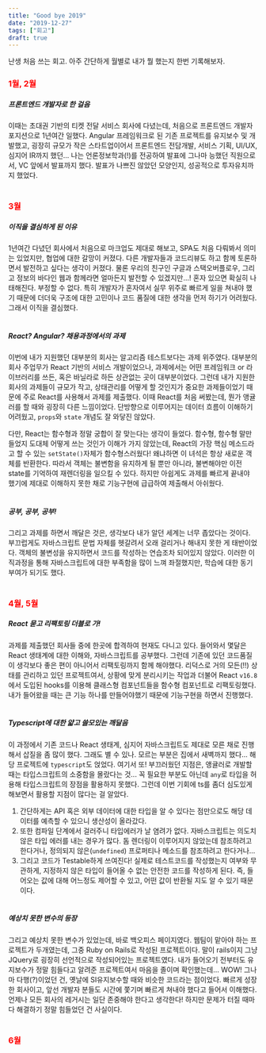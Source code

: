 ```yaml
---
title: "Good bye 2019"
date: "2019-12-27"
tags: ["회고"]
draft: true
---
```


난생 처음 쓰는 회고. 아주 간단하게 월별로 내가 뭘 했는지 한번 기록해보자.

### <b style="color: red;">1월, 2월</b>

##### **프론트엔드 개발자로 한 걸음**

이때는 초대권 기반의 티켓 전달 서비스 회사에 다녔는데, 처음으로 프론트엔드 개발자 포지션으로 1년여간 일했다. Angular 프레임워크로 된 기존 프로젝트를 유지보수 및 개발했고, 굉장히 규모가 작은 스타트업이어서 프론트엔드 전담개발, 서비스 기획, UI/UX, 심지어 IR까지 했던... 나는 언론정보학과(!)를 전공하여 발표에 그나마 능했던 직원으로서, VC 앞에서 발표까지 했다. 발표가 나쁘진 않았던 모양인지, 성공적으로 투자유치까지 했었다.
<br><br>

### <b style="color: red;">3월</b>

##### **이직을 결심하게 된 이유**

1년여간 다녔던 회사에서 처음으로 마크업도 제대로 해보고, SPA도 처음 다뤄봐서 의미는 있었지만, 협업에 대한 갈망이 커졌다. 다른 개발자들과 코드리뷰도 하고 함께 토론하면서 발전하고 싶다는 생각이 커졌다. 물론 우리의 친구인 구글과 스택오버플로우, 그리고 정보의 바다인 웹과 함께라면 얼마든지 발전할 수 있겠지만...! 혼자 있으면 확실히 나태해진다. 부정할 수 없다. 특히 개발자가 혼자여서 실무 위주로 빠르게 일을 쳐내야 했기 때문에 더더욱 구조에 대한 고민이나 코드 품질에 대한 생각을 먼저 하기가 어려웠다. 그래서 이직을 결심했다.
<br><br>

##### **React? Angular? 채용과정에서의 과제**

이번에 내가 지원했던 대부분의 회사는 알고리즘 테스트보다는 과제 위주였다. 대부분의 회사 주업무가 React 기반의 서비스 개발이었으나, 과제에서는 어떤 프레임워크 or 라이브러리를 쓰든, 혹은 바닐라로 하든 상관없는 곳이 대부분이었다. 그런데 내가 지원한 회사의 과제들이 규모가 작고, 상태관리를 어떻게 할 것인지가 중요한 과제들이었기 때문에 주로 React를 사용해서 과제를 제출했다. 이때 React를 처음 써봤는데, 뭔가 앵귤러를 할 때와 굉장히 다른 느낌이었다. 단방향으로 이루어지는 데이터 흐름이 이해하기 어려웠고, `props`와 `state` 개념도 잘 와닿진 않았다.
<br>

다만, React는 함수형과 정말 궁합이 잘 맞는다는 생각이 들었다. 함수형, 함수형 말만 들었지 도대체 어떻게 쓰는 것인가 이해가 가지 않았는데, React의 가장 핵심 메소드라고 할 수 있는 `setState()`자체가 함수형스러웠다! 왜냐하면 이 녀석은 항상 새로운 객체를 반환한다. 따라서 객체는 불변함을 유지하게 될 뿐만 아니라, 불변해야만 이전 state를 기억하여 재렌더링을 일으킬 수 있다. 하지만 아쉽게도 과제를 빠르게 끝내야 했기에 제대로 이해하지 못한 채로 기능구현에 급급하여 제출해서 아쉬웠다.
<br><br>

##### **공부, 공부, 공부!**

그리고 과제를 하면서 깨달은 것은, 생각보다 내가 알던 세계는 너무 좁았다는 것이다. 부끄럽게도 자바스크립트 문법 자체를 헷갈려서 오래 걸리거나 해내지 못한 게 태반이었다. 객체의 불변성을 유지하면서 코드를 작성하는 연습조차 되어있지 않았다. 이러한 이직과정을 통해 자바스크립트에 대한 부족함을 많이 느껴 좌절했지만, 학습에 대한 동기부여가 되기도 했다.
<br><br>

### <b style="color: red;">4월, 5월</b>

##### **React 묻고 리팩토링 더블로 가!**

과제를 제출했던 회사들 중에 한곳에 합격하여 현재도 다니고 있다. 들어와서 몇달은 React 생태계에 대한 이해와, 자바스크립트를 공부했다. 그런데 기존에 있던 코드품질이 생각보다 좋은 편이 아니어서 리팩토링까지 함께 해야했다. 리덕스로 거의 모든(!!) 상태를 관리하고 있던 프로젝트여서, 상황에 맞게 분리시키는 작업과 더불어 React `v16.8`에서 도입된 hooks를 이용해 클래스형 컴포넌트들을 함수형 컴포넌트로 리팩토링했다. 내가 들어왔을 때는 큰 기능 하나를 만들어야했기 때문에 기능구현을 하면서 진행했다.
<br><br>

##### **Typescript에 대한 얇고 쓸모있는 깨달음**

이 과정에서 기존 코드나 React 생태계, 심지어 자바스크립트도 제대로 모른 채로 진행해서 삽질을 좀 많이 했다. 그래도 별 수 있나. 모르는 부분은 집에서 새벽까지 했다... 해당 프로젝트에 `typescript`도 얹었다. 여기서 또! 부끄러웠던 지점은, 앵귤러로 개발할 때는 타입스크립트의 소중함을 몰랐다는 것... 꼭 필요한 부분도 아닌데 `any`로 타입을 허용해 타입스크립트의 장점을 활용하지 못했다. 그런데 이번 기회에 ts를 좀더 심도있게 해보면서 활용할 지점이 많다는 걸 알았다.
<br>

1. 간단하게는 API 혹은 외부 데이터에 대한 타입을 알 수 있다는 점만으로도 해당 데이터를 예측할 수 있으니 생산성이 올라갔다.<br>
2. 또한 컴파일 단계에서 걸러주니 타입에러가 날 염려가 없다. 자바스크립트는 의도치 않은 타입 에러를 내는 경우가 많다. 돔 렌더링이 이루어지지 않았는데 참조하려고 한다거나, 정의되지 않은(`undefined`) 프로퍼티나 메소드를 참조하려고 한다거나...<br>
3. 그리고 코드가 Testable하게 쓰여진다! 실제로 테스트코드를 작성했는지 여부와 무관하게, 지정하지 않은 타입이 들어올 수 없는 안전한 코드를 작성하게 된다. 즉, 들어오는 값에 대해 어느정도 제어할 수 있고, 어떤 값이 반환될 지도 알 수 있기 때문이다.
   <br><br>

##### **예상치 못한 변수의 등장**

그리고 예상치 못한 변수가 있었는데, 바로 백오피스 페이지였다. 웹팀이 맡아야 하는 프로젝트가 두개였는데, 그중 Ruby on Rails로 작성된 프로젝트이다. 말이 rails이지 그냥 JQuery로 굉장히 선언적으로 작성되어있는 프로젝트였다. 내가 들어오기 전부터도 유지보수가 정말 힘들다고 알려준 프로젝트여서 마음을 졸이며 확인했는데... WOW! 그나마 다행(?)이었던 건, 옛날에 SI유지보수할 때와 비슷한 코드라는 점이었다. 빠르게 성장한 회사이고, 앞선 개발자 분들도 시간에 쫓기며 빠르게 쳐내야 했다고 들어서 이해했다. 언제나 모든 회사의 레거시는 일단 존중해야 한다고 생각한다! 하지만 문제가 터질 때마다 해결하기 정말 힘들었던 건 사실이다.
<br><br>

### <b style="color: red;">6월</b>
